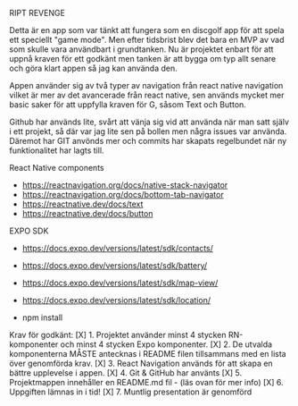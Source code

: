 RIPT REVENGE

Detta är en app som var tänkt att fungera som en discgolf app för att spela ett speciellt "game mode". Men efter tidsbrist blev det bara en MVP av vad som skulle vara användbart i grundtanken. Nu är projektet enbart för att uppnå kraven för ett godkänt men tanken är att bygga om typ allt senare och göra klart appen så jag kan använda den.

Appen använder sig av två typer av navigation från react native navigation vilket är mer av det avancerade från react native, sen används mycket mer basic saker för att uppfylla kraven för G, såsom Text och Button.

Github har används lite, svårt att vänja sig vid att använda när man satt själv i ett projekt, så där var jag lite sen på bollen men några issues var använda. Däremot har GIT anvönds mer och commits har skapats regelbundet när ny funktionalitet har lagts till.

React Native components

- https://reactnavigation.org/docs/native-stack-navigator
- https://reactnavigation.org/docs/bottom-tab-navigator
- https://reactnative.dev/docs/text
- https://reactnative.dev/docs/button

EXPO SDK

- https://docs.expo.dev/versions/latest/sdk/contacts/
- https://docs.expo.dev/versions/latest/sdk/battery/
- https://docs.expo.dev/versions/latest/sdk/map-view/
- https://docs.expo.dev/versions/latest/sdk/location/

- npm install

Krav för godkänt:
[X] 1. Projektet använder minst 4 stycken RN-komponenter och minst 4 stycken Expo
komponenter.
[X] 2. De utvalda komponenterna MÅSTE antecknas i README filen tillsammans med en
lista över genomförda krav.
[X] 3. React Navigation används för att skapa en bättre upplevelse i appen.
[X] 4. Git & GitHub har använts
[X] 5. Projektmappen innehåller en README.md fil - (läs ovan för mer info)
[X] 6. Uppgiften lämnas in i tid!
[X] 7. Muntlig presentation är genomförd
